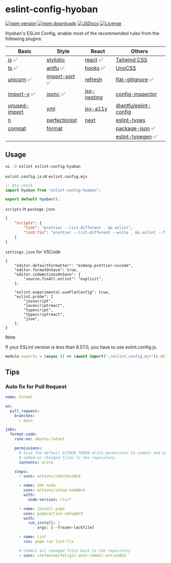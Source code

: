 # eslint-config-hyoban

[![npm version][npm-version-src]][npm-version-href]
[![npm downloads][npm-downloads-src]][npm-downloads-href]
[![JSDocs][jsdocs-src]][jsdocs-href]
[![License][license-src]][license-href]

Hyoban's ESLint Config, enable most of the recommended rules from the following plugins:

| Basic           | Style            | React         | Others                 |
| --------------- | ---------------- | ------------- | ---------------------- |
| [js] ✅         | [stylistic]      | [react] ✅    | [Tailwind CSS]         |
| [ts] ✅         | [antfu] ✅       | [hooks] ✅    | [UnoCSS]               |
| [unicorn] ✅    | [import-sort] ✅ | [refresh]     | [flat-gitignore] ✅    |
| [import-x] ✅   | [jsonc] ✅       | [jsx-nesting] | [config-inspector]     |
| [unused-import] | [yml]            | [jsx-a11y]    | [@antfu/eslint-config] |
| [n]             | [perfectionist]  | [next]        | [eslint-types]         |
| [compat]        | [format]         |               | [package-json] ✅      |
|                 |                  |               | [eslint-typegen] ✅    |

## Usage

```sh
ni -D eslint eslint-config-hyoban
```

`eslint.config.js` or `eslint.config.mjs`

```ts
// @ts-check
import hyoban from "eslint-config-hyoban";

export default hyoban();
```

`scripts` in `package.json`

```json
{
	"scripts": {
		"lint": "prettier --list-different . && eslint",
		"lint:fix": "prettier --list-different --write . && eslint --fix"
	}
}
```

`settings.json` for VSCode

```jsonc
{
	"editor.defaultFormatter": "esbenp.prettier-vscode",
	"editor.formatOnSave": true,
	"editor.codeActionsOnSave": {
		"source.fixAll.eslint": "explicit",
	},

	"eslint.experimental.useFlatConfig": true,
	"eslint.probe": [
		"javascript",
		"javascriptreact",
		"typescript",
		"typescriptreact",
		"json",
	],
}
```

> [!Note]
> If your ESLint version is less than 8.57.0, you have to use eslint.config.js.

```js
module.exports = (async () => (await import("./eslint.config.mjs")).default)();
```

## Tips

### Auto fix for Pull Request

```yml
name: Format

on:
  pull_request:
    branches:
      - main

jobs:
  format-code:
    runs-on: ubuntu-latest

    permissions:
      # Give the default GITHUB_TOKEN write permission to commit and push the
      # added or changed files to the repository.
      contents: write

    steps:
      - uses: actions/checkout@v4

      - name: Set node
        uses: actions/setup-node@v4
        with:
          node-version: lts/*

      - name: Install pnpm
        uses: pnpm/action-setup@v3
        with:
          run_install: |
            - args: [--frozen-lockfile]

      - name: Lint
        run: pnpm run lint:fix

      # Commit all changed files back to the repository
      - uses: stefanzweifel/git-auto-commit-action@v5
```

[npm-version-src]: https://img.shields.io/npm/v/eslint-config-hyoban?style=flat&colorA=080f12&colorB=1fa669
[npm-version-href]: https://npmjs.com/package/eslint-config-hyoban
[npm-downloads-src]: https://img.shields.io/npm/dm/eslint-config-hyoban?style=flat&colorA=080f12&colorB=1fa669
[npm-downloads-href]: https://npmjs.com/package/eslint-config-hyoban
[license-src]: https://img.shields.io/github/license/hyoban/eslint-config-hyoban.svg?style=flat&colorA=080f12&colorB=1fa669
[license-href]: https://github.com/hyoban/eslint-config-hyoban/blob/main/LICENSE
[jsdocs-src]: https://img.shields.io/badge/jsdocs-reference-080f12?style=flat&colorA=080f12&colorB=1fa669
[jsdocs-href]: https://www.jsdocs.io/package/eslint-config-hyoban
[js]: https://www.npmjs.com/package/@eslint/js
[ts]: https://typescript-eslint.io
[unicorn]: https://github.com/sindresorhus/eslint-plugin-unicorn
[import-x]: https://github.com/un-ts/eslint-plugin-import-x
[n]: https://github.com/eslint-community/eslint-plugin-n
[compat]: https://github.com/amilajack/eslint-plugin-compat
[stylistic]: https://eslint.style
[antfu]: https://github.com/antfu/eslint-plugin-antfu
[import-sort]: https://github.com/lydell/eslint-plugin-simple-import-sort
[jsonc]: https://github.com/ota-meshi/eslint-plugin-jsonc
[yml]: https://github.com/ota-meshi/eslint-plugin-yml
[perfectionist]: https://github.com/azat-io/eslint-plugin-perfectionist
[react]: https://eslint-react.xyz
[hooks]: https://github.com/facebook/react/tree/main/packages/eslint-plugin-react-hooks
[next]: https://nextjs.org/docs/app/building-your-application/configuring/eslint#eslint-plugin
[refresh]: https://github.com/ArnaudBarre/eslint-plugin-react-refresh
[jsx-nesting]: https://github.com/MananTank/eslint-plugin-validate-jsx-nesting
[jsx-a11y]: https://github.com/jsx-eslint/eslint-plugin-jsx-a11y
[Tailwind CSS]: https://github.com/francoismassart/eslint-plugin-tailwindcss
[UnoCSS]: https://unocss.dev/integrations/eslint
[flat-gitignore]: https://github.com/antfu/eslint-config-flat-gitignore
[config-inspector]: https://github.com/eslint/config-inspector
[@antfu/eslint-config]: https://github.com/antfu/eslint-config
[eslint-types]: https://github.com/eslint-types
[format]: https://github.com/antfu/eslint-plugin-format
[unused-import]: https://github.com/sweepline/eslint-plugin-unused-imports
[package-json]: https://github.com/JoshuaKGoldberg/eslint-plugin-package-json
[eslint-typegen]: https://github.com/antfu/eslint-typegen

